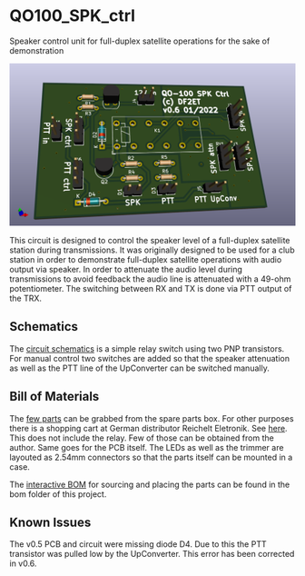 # QO100_SPK_ctrl
Speaker control unit for full-duplex satellite operations for the sake of demonstration

![QO100_SPK_ctrl board](QO100_SPK_ctrl.png)

This circuit is designed to control the speaker level of a full-duplex satellite station during transmissions. It was originally designed to be used for a club station in order to demonstrate full-duplex satellite operations with audio output via speaker. In order to attenuate the audio level during transmissions to avoid feedback the audio line is attenuated with a 49-ohm potentiometer. The switching between RX and TX is done via PTT output of the TRX.

## Schematics

The [circuit schematics](QO100_SPK_ctrl.svg) is a simple relay switch using two PNP transistors. For manual control two switches are added so that the speaker attenuation as well as the PTT line of the UpConverter can be switched manually.

## Bill of Materials

The [few parts](QO100_SPK_ctrl.xlsx) can be grabbed from the spare parts box. For other purposes there is a shopping cart at German distributor Reichelt Eletronik. See [here](https://www.reichelt.de/my/1923061). This does not include the relay. Few of those can be obtained from the author. Same goes for the PCB itself. The LEDs as well as the trimmer are layouted as 2.54mm connectors so that the parts itself can be mounted in a case.

The [interactive BOM](bom/ibom.html) for sourcing and placing the parts can be found in the bom folder of this project.

## Known Issues

The v0.5 PCB and circuit were missing diode D4. Due to this the PTT transistor was pulled low by the UpConverter. This error has been corrected in v0.6.
